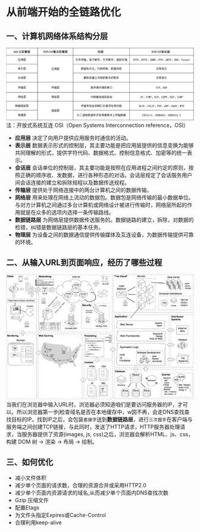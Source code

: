 # 从前端开始的全链路优化


## 一、计算机网络体系结构分层

![计算机网络体系结构分层](
https://raw.githubusercontent.com/skybjf/GrowthPlan/master/HTTP/%E8%AE%A1%E7%AE%97%E6%9C%BA%E7%BD%91%E7%BB%9C%E4%BD%93%E7%B3%BB%E7%BB%93%E6%9E%84%E5%88%86%E5%B1%82.png
)
注：开放式系统互连 OSI（Open Systems Interconnection reference，OSI）

* **应用层**  决定了向用户提供应用服务时通信的活动。
* **表示层**  数据表示形式的控制层，其主要功能是把应用层提供的信息变换为能够共同理解的形式，提供字符代码、数据格式、控制信息格式、加密等的统一表示。
* **会话层**  会话单位的控制层，其主要功能是按照在应用进程之间约定的原则，按照正确的顺序收、发数据，进行各种形态的对话。会话层规定了会话服务用户间会话连接的建立和拆除规程以及数据传送规程。
* **传输层** 提供处于网络连接中的两台计算机之间的数据传输。
* **网络层** 用来处理在网络上流动的数据包。数据包是网络传输的最小数据单位。与对方计算机之间通过多台计算机或网络设计被进行传输时，网络层所起的作用就是在众多的选项内选择一条传输路线。
* **数据链路层** 为网络层提供数据传送服务的。数据链路的建立，拆除，对数据的检错，纠错是数据链路层的基本任务。
* **物理层** 为设备之间的数据通信提供传输媒体及互连设备，为数据传输提供可靠的环境。

## 二、从输入URL到页面响应，经历了哪些过程
![计算机网络体系结构分层](https://raw.githubusercontent.com/skybjf/GrowthPlan/master/HTTP/browserURL.jpg
)
当我们在浏览器中输入URL时，浏览器必须知道咱们是要访问服务器的IP，才可以。所以浏览器第一步j检查域名是否在本地缓存中，w㘝不再，会走DNS查找查找目标的IP。找到IP之后，会包装`套接字`送到**数据链路层**，进行`三次握手`在客户端与服务端之间创建TCP链接，与此同时，发送了HTTP请求，HTTP服务器处理请求，当服务器提供了资源(images, js, css)之后，浏览器会解析HTML、js、css，构建 DOM 树 -> 渲染 -> 布局 -> 绘制。


## 三、如何优化

* 减小文件体积
* 减少单个页面的请求数，合理的资源合并或采用HTTP2.0
* 减少单个页面内资源请求的域名,从而减少单个页面内DNS查找次数
* Gzip 压缩文件
* 配置Etags
* 为文件头指定Expires或Cache-Control
* 合理利用keep-alive